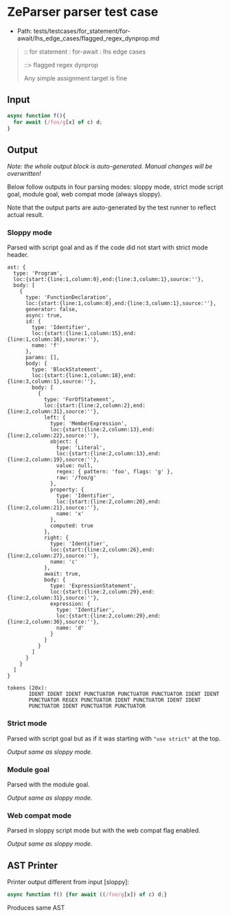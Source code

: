 # ZeParser parser test case

- Path: tests/testcases/for_statement/for-await/lhs_edge_cases/flagged_regex_dynprop.md

> :: for statement : for-await : lhs edge cases
>
> ::> flagged regex dynprop
>
> Any simple assignment target is fine

## Input

`````js
async function f(){
  for await (/foo/g[x] of c) d;
}
`````

## Output

_Note: the whole output block is auto-generated. Manual changes will be overwritten!_

Below follow outputs in four parsing modes: sloppy mode, strict mode script goal, module goal, web compat mode (always sloppy).

Note that the output parts are auto-generated by the test runner to reflect actual result.

### Sloppy mode

Parsed with script goal and as if the code did not start with strict mode header.

`````
ast: {
  type: 'Program',
  loc:{start:{line:1,column:0},end:{line:3,column:1},source:''},
  body: [
    {
      type: 'FunctionDeclaration',
      loc:{start:{line:1,column:0},end:{line:3,column:1},source:''},
      generator: false,
      async: true,
      id: {
        type: 'Identifier',
        loc:{start:{line:1,column:15},end:{line:1,column:16},source:''},
        name: 'f'
      },
      params: [],
      body: {
        type: 'BlockStatement',
        loc:{start:{line:1,column:18},end:{line:3,column:1},source:''},
        body: [
          {
            type: 'ForOfStatement',
            loc:{start:{line:2,column:2},end:{line:2,column:31},source:''},
            left: {
              type: 'MemberExpression',
              loc:{start:{line:2,column:13},end:{line:2,column:22},source:''},
              object: {
                type: 'Literal',
                loc:{start:{line:2,column:13},end:{line:2,column:19},source:''},
                value: null,
                regex: { pattern: 'foo', flags: 'g' },
                raw: '/foo/g'
              },
              property: {
                type: 'Identifier',
                loc:{start:{line:2,column:20},end:{line:2,column:21},source:''},
                name: 'x'
              },
              computed: true
            },
            right: {
              type: 'Identifier',
              loc:{start:{line:2,column:26},end:{line:2,column:27},source:''},
              name: 'c'
            },
            await: true,
            body: {
              type: 'ExpressionStatement',
              loc:{start:{line:2,column:29},end:{line:2,column:31},source:''},
              expression: {
                type: 'Identifier',
                loc:{start:{line:2,column:29},end:{line:2,column:30},source:''},
                name: 'd'
              }
            }
          }
        ]
      }
    }
  ]
}

tokens (20x):
       IDENT IDENT IDENT PUNCTUATOR PUNCTUATOR PUNCTUATOR IDENT IDENT
       PUNCTUATOR REGEX PUNCTUATOR IDENT PUNCTUATOR IDENT IDENT
       PUNCTUATOR IDENT PUNCTUATOR PUNCTUATOR
`````

### Strict mode

Parsed with script goal but as if it was starting with `"use strict"` at the top.

_Output same as sloppy mode._

### Module goal

Parsed with the module goal.

_Output same as sloppy mode._

### Web compat mode

Parsed in sloppy script mode but with the web compat flag enabled.

_Output same as sloppy mode._

## AST Printer

Printer output different from input [sloppy]:

````js
async function f() {for await ((/foo/g[x]) of c) d;}
````

Produces same AST
